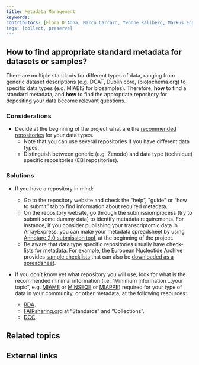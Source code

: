 ```yaml
---
title: Metadata Management
keywords:
contributors: [Flora D'Anna, Marco Carraro, Yvonne Kallberg, Markus Englund, Marco Roos]
tags: [collect, preserve]
---
```


## How to find appropriate standard metadata for datasets or samples?
There are multiple standards for different types of data, ranging from generic dataset descriptions (e.g. DCAT, Dublin core, (bio)schema.org) to specific data types (e.g. MIABIS for biosamples). Therefore, **how** to find a standard metadata, and **how** to find the appropriate repository for depositing your data become relevant questions.
 
### Considerations
* Decide at the beginning of the project what are the [recommended repositories](https://elixir-europe.org/platforms/data/elixir-deposition-databases) for your data types.
  * Note that you can use several repositories if you have different data types.
  * Distinguish between generic (e.g. Zenodo) and data type (technique) specific repositories (EBI repositories).
 
### Solutions
* If you have a repository in mind:
  * Go to the repository website and check the “help”, "guide" or “how to submit” tab to find information about required metadata.
  * On the repository website, go through the submission process (try to submit some dummy data) to identify metadata requirements. For instance, if you consider publishing your transcriptomic data in ArrayExpress, you can make your metadata spreadsheet by using [Annotare 2.0 submission tool](https://www.ebi.ac.uk/fg/annotare/), at the beginning of the project.
  * Be aware that data type specific repositories usually have check-lists for metadata. For example, the European Nucleotide Archive provides [sample checklists](https://www.ebi.ac.uk/ena/browser/checklists) that can also be [downloaded as a spreadsheet](https://www.ebi.ac.uk/ena/submit/webin/sample-checklist).
 
* If you don’t know yet what repository you will use, look for what is the recommended minimal information (i.e. “Minimum Information ...your topic”, e.g. [MIAME](http://fged.org/projects/miame/) or [MINSEQE](http://fged.org/projects/minseqe/) or [MIAPPE](https://www.miappe.org)) required for your type of data in your community, or other metadata, at the following resources:
  * [RDA](https://rd-alliance.github.io/metadata-directory/standards/).
  * [FAIRsharing.org](https://fairsharing.org) at “Standards” and “Collections”.
  * [DCC](https://www.dcc.ac.uk/guidance/standards/metadata/list).

## Related topics
 
## External links
